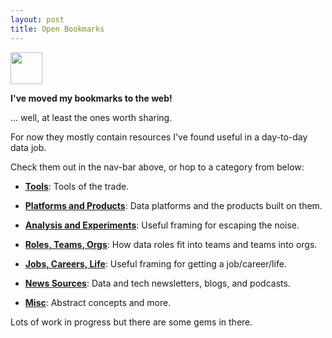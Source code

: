 ```yaml
---
layout: post
title: Open Bookmarks
---
```


<img src="https://pdtenpas.github.io/img/bookmark_con.png" width="51" height="51" />

**I've moved my bookmarks to the web!**

... well, at least the ones worth sharing.

For now they mostly contain resources I've found useful in a day-to-day data job.

Check them out in the nav-bar above, or hop to a category from below:

- [**Tools**](https://pdtenpas.github.io/pages/bookmarks/tools/): Tools of the trade.

- [**Platforms and Products**](https://pdtenpas.github.io/pages/bookmarks/platforms_products/): Data platforms and the products built on them.

- [**Analysis and Experiments**](https://pdtenpas.github.io/pages/bookmarks/analysis_experiments/): Useful framing for escaping the noise.

- [**Roles, Teams, Orgs**](https://pdtenpas.github.io/pages/bookmarks/roles_teams_orgs/): How data roles fit into teams and teams into orgs.

- [**Jobs, Careers, Life**](https://pdtenpas.github.io/pages/bookmarks/jobs_careers_life/): Useful framing for getting a job/career/life.

- [**News Sources**](https://pdtenpas.github.io/pages/bookmarks/sources/): Data and tech newsletters, blogs, and podcasts.

- [**Misc**](https://pdtenpas.github.io/pages/bookmarks/misc/): Abstract concepts and more.

Lots of work in progress but there are some gems in there.
